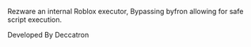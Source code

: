 Rezware an internal Roblox executor, Bypassing byfron allowing for safe script execution.

Developed By Deccatron
